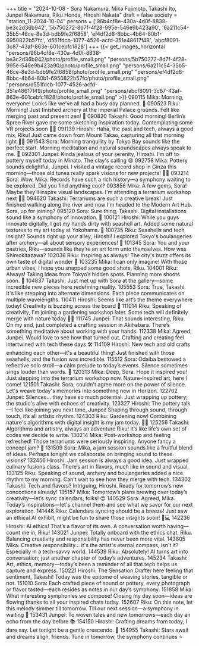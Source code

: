 +++
title = "2024-10-08 - Sora Nakamura, Mika Fujimoto, Takashi Ito, Junpei Nakamura, Riku Honda, Hiroshi Nakata"
draft = false
society = "station_11-2024-10-04"
persons = ['96b4cf8e-430a-4d0f-8838-be3c2d36b942', '5b750272-8d7f-4f28-995e-546e9b423a90', '6a211c54-35b5-46ce-8e3d-bdb9fe2f6858', 'ef4df2d8-8bbc-4b64-80b1-6950822b57fc', 'd551fdcb-1077-4526-acfd-351e48617f49', 'abcf8091-3c87-43af-863e-601cebfc1828']
+++
{{< get_images_horizontal "persons/96b4cf8e-430a-4d0f-8838-be3c2d36b942/photo/profile_small.png" "persons/5b750272-8d7f-4f28-995e-546e9b423a90/photo/profile_small.png" "persons/6a211c54-35b5-46ce-8e3d-bdb9fe2f6858/photo/profile_small.png" "persons/ef4df2d8-8bbc-4b64-80b1-6950822b57fc/photo/profile_small.png" "persons/d551fdcb-1077-4526-acfd-351e48617f49/photo/profile_small.png" "persons/abcf8091-3c87-43af-863e-601cebfc1828/photo/profile_small.png" >}}
090115 Mika: Morning, everyone! Looks like we've all had a busy day planned. 🌅
090523 Riku: Morning! Just finished archery at the Imperial Palace grounds. Felt like merging past and present zen! 🏹
090820 Takashi: Good morning! Berlin’s Spree River gave me some sketching inspiration today. Contemplating some VR projects soon 🎨🌉
091139 Hiroshi: Haha, the past and tech, always a good mix, Riku! Just came down from Mount Takao, capturing all that morning light 📸🌄
091543 Sora: Morning tranquility by Tokyo Bay sounds like the perfect start. Morning meditation and natural soundscapes always speak to me. 🌊
092301 Junpei: Kinda jealous of your serenity, Hiroshi. I'm off to pottery myself today in Minato. The clay's calling 😄
092758 Mika: Pottery sounds delightful, Junpei. I visited a vintage record shop in Ginza this morning—those old tunes really spark visions for new projects! 📀🎶
093214 Sora: Wow, Mika. Records have such a rich history—a symphony waiting to be explored. Did you find anything cool?
093856 Mika: A few gems, Sora! Maybe they’ll inspire visual landscapes. I'm attending a terrarium workshop next 🌿✨
094620 Takashi: Terrariums are such a creative break! Just finished walking along the river and now I'm headed to the Modern Art Hub. Sora, up for joining?
095120 Sora: Sure thing, Takashi. Digital installations sound like a symphony of innovation. 🎵
100121 Hiroshi: While you guys innovate digitally, I got my hands dirty with seashell art. Added some natural textures to my art today at Yokohama. 🐚
100735 Riku: Seashells and tech insight? Sounds right up your alley, Hiroshi! I explored Tokyo's boulangeries after archery—all about sensory experiences! 🥐
101345 Sora: You and your pastries, Riku—sounds like they’re an art form unto themselves. How was Shimokitazawa?
102036 Riku: Inspiring as always! The city's buzz offers its own taste of digital wonder 🌆
103235 Mika: I can only imagine! With those urban vibes, I hope you snapped some good shots, Riku.
104001 Riku: Always! Taking ideas from Tokyo’s hidden spots. Planning more shoots soon. 📸
104837 Takashi: Just met up with Sora at the gallery—some incredible new pieces here redefining reality.
105553 Sora: True, Takashi. It's like stepping into alternate dimensions. Each piece communicates on multiple wavelengths. 
110411 Hiroshi: Seems like art’s the theme everywhere today! Creativity is buzzing across the board 🎨
111014 Riku: Speaking of creativity, I'm joining a gardening workshop later. Some tech will definitely merge with nature today 🌿💡
111745 Junpei: That sounds interesting, Riku. On my end, just completed a crafting session in Akihabara. There’s something meditative about working with your hands.
112338 Mika: Agreed, Junpei. Would love to see how that turned out. Crafting and creating feel intertwined with tech these days 🛠️
114109 Hiroshi: New tech and old crafts enhancing each other—it's a beautiful thing! Just finished with those seashells, and the fusion was incredible.
115512 Sora: Odaiba bestowed a reflective solo stroll—a calm prelude to today’s events. Silence sometimes sings louder than words. 🌌
120313 Mika: Deep, Sora. Hope it inspired you! Just stepping into the terrarium workshop now. Nature-inspired art, here I come!
121501 Takashi: Sora, couldn't agree more on the power of silence. Let's weave today's memories into something new in Horizon.
122702 Junpei: Silences… they have so much potential. Just wrapping up pottery; the studio's alive with echoes of creativity.
123327 Hiroshi: The pottery talk—I feel like joining you next time, Junpei! Shaping through sound, through touch, it’s all artistic rhythm.
124303 Riku: Gardening now! Combining nature's algorithms with digital insight is my jam today. 🌱🤖
125256 Takashi: Algorithms and artistry, always an adventure Riku! It’s like life’s own set of codes we decide to write.
130214 Mika: Post-workshop and feeling refreshed! Those terrariums were seriously inspiring. Anyone fancy a concept jam? 🎨
131509 Sora: Mika, a jam session sounds like a fruitful blend of ideas. Perhaps tonight we collaborate on bringing sound to these visions?
132456 Hiroshi: Jam session is always a good idea. Just wrapped culinary fusions class. There’s art in flavors, much like in sound and visual.
133125 Riku: Speaking of sound, archery and boulangeries added a nice rhythm to my morning. Can't wait to see how they merge with tech.
134302 Takashi: Tech and flavors? Intriguing, Hiroshi. Ready for tomorrow’s new concoctions already!
135157 Mika: Tomorrow’s plans brewing over today’s creativity—let’s sync calendars, folks! 😊
140529 Sora: Agreed, Mika. Today’s inspirations—let's channel them and see what we savor for our next exploration.
141446 Riku: Calendars syncing should be a breeze! Just saw an ethical AI exhibit, might be fun to share those insights soon! 🧠💻
142236 Hiroshi: AI ethics! That’s a flavor of its own. A conversation worth having—count me in, Riku!
143021 Junpei: Totally onboard with the ethics chat, Riku. Balancing creativity and responsibility has never been more vital.
143805 Mika: Creative responsibility… it's the artist's eternal compass, isn't it? Especially in a tech-savvy world.
144539 Riku: Absolutely! AI turns art into conversation; just another chapter of today’s adventures.
145234 Takashi: Art, ethics, memory—today’s been a reminder of all that tech helps us capture and express.
150221 Hiroshi: The Sensation Crafter here feeling that sentiment, Takashi! Today was the epitome of weaving stories, tangible or not.
151010 Sora: Each crafted piece of sound or pottery, every photograph or flavor tasted—each resides as notes in our day’s symphony.
151858 Mika: What interesting symphonies we compose! Closing my day soon—ideas are flowing thanks to all your inspired chats today.
152607 Riku: On this note, let this melody simmer till tomorrow. Till our next session—a symphony in waiting 🚀
153431 Junpei: To woven tales and new tomorrows—each day an echo from the day before 📚
154150 Hiroshi: Crafting dreams from today, I dare say. Let tonight be a gentle crescendo. 🌌
154955 Takashi: Stars await and dreams align, friends. Tune in tomorrow, the symphony continues ⭐️
